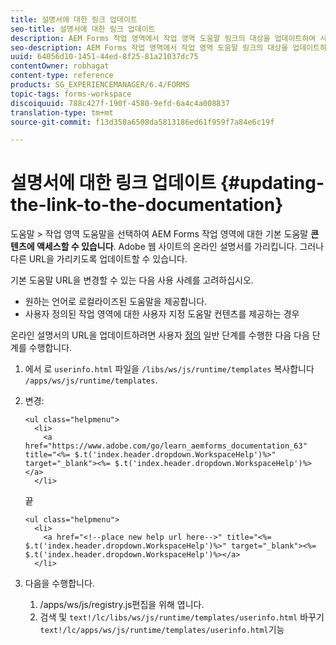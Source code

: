```yaml
---
title: 설명서에 대한 링크 업데이트
seo-title: 설명서에 대한 링크 업데이트
description: AEM Forms 작업 영역에서 작업 영역 도움말 링크의 대상을 업데이트하여 사용자 지정 문서 링크를 가리키는 방법.
seo-description: AEM Forms 작업 영역에서 작업 영역 도움말 링크의 대상을 업데이트하여 사용자 지정 문서 링크를 가리키는 방법.
uuid: 64056d10-1451-44ed-8f25-81a21037dc75
contentOwner: robhagat
content-type: reference
products: SG_EXPERIENCEMANAGER/6.4/FORMS
topic-tags: forms-workspace
discoiquuid: 788c427f-190f-4580-9efd-6a4c4a008837
translation-type: tm+mt
source-git-commit: f13d358a6508da5813186ed61f959f7a84e6c19f

---
```



# 설명서에 대한 링크 업데이트 {#updating-the-link-to-the-documentation}

도움말 > 작업 영역 도움말을 선택하여 AEM Forms 작업 영역에 대한 기본 도움말 **콘텐츠에 액세스할 수 있습니다**. Adobe 웹 사이트의 온라인 설명서를 가리킵니다. 그러나 다른 URL을 가리키도록 업데이트할 수 있습니다.

기본 도움말 URL을 변경할 수 있는 다음 사용 사례를 고려하십시오.

* 원하는 언어로 로컬라이즈된 도움말을 제공합니다.
* 사용자 정의된 작업 영역에 대한 사용자 지정 도움말 컨텐츠를 제공하는 경우

온라인 설명서의 URL을 업데이트하려면 사용자 [정의](/help/forms/using/generic-steps-html-workspace-customization.md) 일반 단계를 수행한 다음 다음 단계를 수행합니다.

1. 에서 로 `userinfo.html` 파일을 `/libs/ws/js/runtime/templates` 복사합니다 `/apps/ws/js/runtime/templates`.
1. 변경:

   ```
   <ul class="helpmenu">
     <li>            
       <a href="https://www.adobe.com/go/learn_aemforms_documentation_63" title="<%= $.t('index.header.dropdown.WorkspaceHelp')%>" target="_blank"><%= $.t('index.header.dropdown.WorkspaceHelp')%></a>
     </li>
   ```

   끝

   ```
   <ul class="helpmenu">
     <li>            
       <a href="<!--place new help url here-->" title="<%= $.t('index.header.dropdown.WorkspaceHelp')%>" target="_blank"><%= $.t('index.header.dropdown.WorkspaceHelp')%></a>
     </li>
   ```

1. 다음을 수행합니다.

   1. /apps/ws/js/registry.js편집을 위해 엽니다.
   1. 검색 및 `text!/lc/libs/ws/js/runtime/templates/userinfo.html` 바꾸기 `text!/lc/apps/ws/js/runtime/templates/userinfo.html`기능
